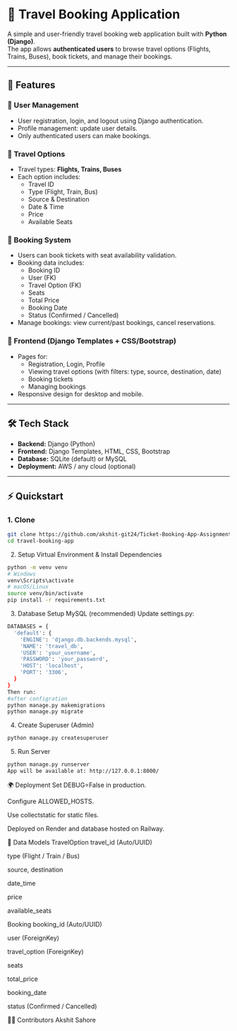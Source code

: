# 🧳 Travel Booking Application

A simple and user-friendly travel booking web application built with **Python (Django)**.  
The app allows **authenticated users** to browse travel options (Flights, Trains, Buses), book tickets, and manage their bookings.

---

## 🚀 Features

### 🔐 User Management
- User registration, login, and logout using Django authentication.  
- Profile management: update user details.  
- Only authenticated users can make bookings.  

### 🚌 Travel Options
- Travel types: **Flights, Trains, Buses**  
- Each option includes:  
  - Travel ID  
  - Type (Flight, Train, Bus)  
  - Source & Destination  
  - Date & Time  
  - Price  
  - Available Seats  

### 🎫 Booking System
- Users can book tickets with seat availability validation.  
- Booking data includes:  
  - Booking ID  
  - User (FK)  
  - Travel Option (FK)  
  - Seats  
  - Total Price  
  - Booking Date  
  - Status (Confirmed / Cancelled)  
- Manage bookings: view current/past bookings, cancel reservations.  

### 🎨 Frontend (Django Templates + CSS/Bootstrap)
- Pages for:
  - Registration, Login, Profile  
  - Viewing travel options (with filters: type, source, destination, date)  
  - Booking tickets  
  - Managing bookings  
- Responsive design for desktop and mobile.  

---

## 🛠️ Tech Stack
- **Backend:** Django (Python)  
- **Frontend:** Django Templates, HTML, CSS, Bootstrap  
- **Database:** SQLite (default) or MySQL  
- **Deployment:** AWS / any cloud (optional)  

---

## ⚡ Quickstart

### 1. Clone
```bash
git clone https://github.com/akshit-git24/Ticket-Booking-App-Assignment-.git
cd travel-booking-app
```
2. Setup Virtual Environment & Install Dependencies
```bash
python -m venv venv
# Windows
venv\Scripts\activate
# macOS/Linux
source venv/bin/activate
pip install -r requirements.txt
```
3. Database Setup
MySQL (recommended)
Update settings.py:
```bash
DATABASES = {
  'default': {
    'ENGINE': 'django.db.backends.mysql',
    'NAME': 'travel_db',
    'USER': 'your_username',
    'PASSWORD': 'your_password',
    'HOST': 'localhost',
    'PORT': '3306',
  }
}
Then run:
#after configration
python manage.py makemigrations
python manage.py migrate
```
4. Create Superuser (Admin)
```bash
python manage.py createsuperuser
```
5. Run Server
```bash
python manage.py runserver
App will be available at: http://127.0.0.1:8000/
```

🌍 Deployment
Set DEBUG=False in production.

Configure ALLOWED_HOSTS.

Use collectstatic for static files.

Deployed on Render and database hosted on Railway.

📂 Data Models
TravelOption
travel_id (Auto/UUID)

type (Flight / Train / Bus)

source, destination

date_time

price

available_seats

Booking
booking_id (Auto/UUID)

user (ForeignKey)

travel_option (ForeignKey)

seats

total_price

booking_date

status (Confirmed / Cancelled)

👨‍💻 Contributors
Akshit Sahore
